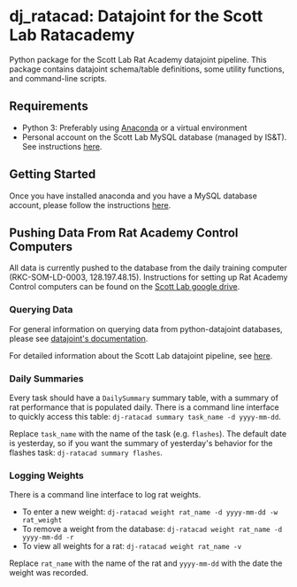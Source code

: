 # dj_ratacad: Datajoint for the Scott Lab Ratacademy

Python package for the Scott Lab Rat Academy datajoint pipeline. This package contains datajoint schema/table definitions, some utility functions, and command-line scripts.

## Requirements

- Python 3: Preferably using [Anaconda](https://www.anaconda.com/products/individual) or a virtual environment
- Personal account on the Scott Lab MySQL database (managed by IS&T). See instructions [here](dj_ratacad/docs/mysql.md).

## Getting Started

Once you have installed anaconda and you have a MySQL database account, please follow the instructions [here](dj_ratacad/docs/setup.md).

## Pushing Data From Rat Academy Control Computers

All data is currently pushed to the database from the daily training computer (RKC-SOM-LD-0003, 128.197.48.15). Instructions for setting up Rat Academy Control computers can be found on the [Scott Lab google drive](https://docs.google.com/document/d/1cAN6Vq61HbuDMiVo3U-vJHP5LDsBs5Y7RIQP8cbfAQg).

### Querying Data

For general information on querying data from python-datajoint databases, please see [datajoint's documentation](https://docs.datajoint.io/python/queries/Queries.html).

For detailed information about the Scott Lab datajoint pipeline, see [here](dj_ratacad/docs/query.md).

### Daily Summaries

Every task should have a `DailySummary` summary table, with a summary of rat performance that is populated daily. There is a command line interface to quickly access this table: `dj-ratacad summary task_name -d yyyy-mm-dd`.

Replace `task_name` with the name of the task (e.g. `flashes`). The default date is yesterday, so if you want the summary of yesterday's behavior for the flashes task: `dj-ratacad summary flashes`.

### Logging Weights

There is a command line interface to log rat weights.
- To enter a new weight: `dj-ratacad weight rat_name -d yyyy-mm-dd -w rat_weight`
- To remove a weight from the database: `dj-ratacad weight rat_name -d yyyy-mm-dd -r`
- To view all weights for a rat: `dj-ratacad weight rat_name -v`

Replace `rat_name` with the name of the rat and `yyyy-mm-dd` with the date the weight was recorded.
